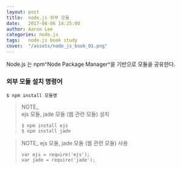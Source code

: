 ```yaml
---
layout: post
title:  node.js 외부 모듈
date:   2017-08-06 14:25:00
author: Aaron Lee
categories: node.js
tags:	node.js book study
cover:  "/assets/node_js_book_01.png"
---
```


Node.js 는 npm^Node Package Manager^을 기반으로 모듈을 공유한다.
### 외부 모듈 설치 명령어
```
$ npm install 모듈명
```

> NOTE_  
> ejs 모듈, jade 모듈 (웹 관련 모듈) 설치  
> ```
> $ npm install ejs
> $ npm install jade
> ```

> NOTE_ ejs 모듈, jade 모듈 (웹 관련 모듈) 사용
> ```
> var ejs = require('ejs');
> var jade = require('jade');
> ```
